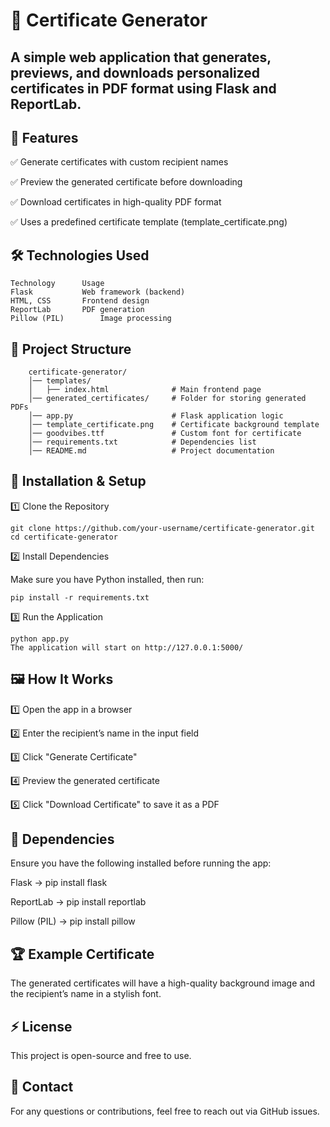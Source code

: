 # **📜 Certificate Generator**
## A simple web application that generates, previews, and downloads personalized certificates in PDF format using Flask and ReportLab.


## 🚀 Features

✅ Generate certificates with custom recipient names

✅ Preview the generated certificate before downloading

✅ Download certificates in high-quality PDF format

✅ Uses a predefined certificate template (template_certificate.png)

## 🛠️ Technologies Used

	Technology		Usage
	Flask			Web framework (backend)
	HTML, CSS		Frontend design
	ReportLab		PDF generation
	Pillow (PIL)		Image processing
 
## 📂 Project Structure

		certificate-generator/
		│── templates/
		│   ├── index.html          	# Main frontend page
		│── generated_certificates/ 	# Folder for storing generated PDFs
		│── app.py                  	# Flask application logic
		│── template_certificate.png 	# Certificate background template
		│── goodvibes.ttf            	# Custom font for certificate
		│── requirements.txt         	# Dependencies list
		│── README.md                	# Project documentation
  
## 🔧 Installation & Setup

1️⃣ Clone the Repository

	git clone https://github.com/your-username/certificate-generator.git
	cd certificate-generator
 
2️⃣ Install Dependencies

Make sure you have Python installed, then run:

	pip install -r requirements.txt
 
3️⃣ Run the Application

	python app.py
	The application will start on http://127.0.0.1:5000/

## 🖼️ How It Works

1️⃣ Open the app in a browser

2️⃣ Enter the recipient’s name in the input field

3️⃣ Click "Generate Certificate"

4️⃣ Preview the generated certificate

5️⃣ Click "Download Certificate" to save it as a PDF

## 📜 Dependencies
Ensure you have the following installed before running the app:

Flask → pip install flask

ReportLab → pip install reportlab

Pillow (PIL) → pip install pillow

## 🏆 Example Certificate
The generated certificates will have a high-quality background image and the recipient’s name in a stylish font.

## ⚡ License
This project is open-source and free to use.

## 📧 Contact
For any questions or contributions, feel free to reach out via GitHub issues.
